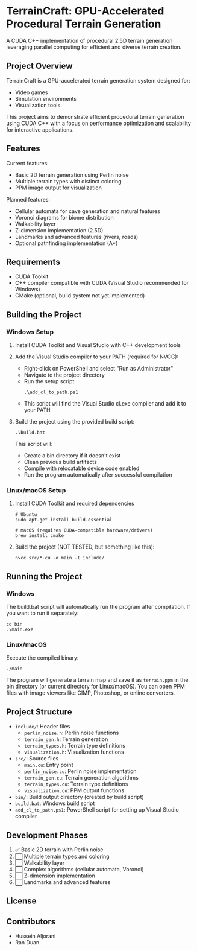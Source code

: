 # TerrainCraft: GPU-Accelerated Procedural Terrain Generation

A CUDA C++ implementation of procedural 2.5D terrain generation leveraging parallel computing for efficient and diverse terrain creation.

## Project Overview

TerrainCraft is a GPU-accelerated terrain generation system designed for:
- Video games
- Simulation environments
- Visualization tools

This project aims to demonstrate efficient procedural terrain generation using CUDA C++ with a focus on performance optimization and scalability for interactive applications.

## Features

Current features:
- Basic 2D terrain generation using Perlin noise
- Multiple terrain types with distinct coloring
- PPM image output for visualization

Planned features:
- Cellular automata for cave generation and natural features
- Voronoi diagrams for biome distribution
- Walkability layer
- Z-dimension implementation (2.5D)
- Landmarks and advanced features (rivers, roads)
- Optional pathfinding implementation (A*)

## Requirements

- CUDA Toolkit
- C++ compiler compatible with CUDA (Visual Studio recommended for Windows)
- CMake (optional, build system not yet implemented)

## Building the Project

### Windows Setup

1. Install CUDA Toolkit and Visual Studio with C++ development tools

2. Add the Visual Studio compiler to your PATH (required for NVCC):
   - Right-click on PowerShell and select "Run as Administrator"
   - Navigate to the project directory
   - Run the setup script:
     ```
     .\add_cl_to_path.ps1
     ```
   - This script will find the Visual Studio cl.exe compiler and add it to your PATH

3. Build the project using the provided build script:
   ```
   .\build.bat
   ```
   
   This script will:
   - Create a bin directory if it doesn't exist
   - Clean previous build artifacts
   - Compile with relocatable device code enabled
   - Run the program automatically after successful compilation

### Linux/macOS Setup

1. Install CUDA Toolkit and required dependencies
   ```
   # Ubuntu
   sudo apt-get install build-essential
   
   # macOS (requires CUDA-compatible hardware/drivers)
   brew install cmake
   ```

2. Build the project (NOT TESTED, but something like this):
   ```
   nvcc src/*.cu -o main -I include/
   ```

## Running the Project

### Windows
The build.bat script will automatically run the program after compilation. If you want to run it separately:

```
cd bin
.\main.exe
```

### Linux/macOS
Execute the compiled binary:
```
./main
```

The program will generate a terrain map and save it as `terrain.ppm` in the bin directory (or current directory for Linux/macOS). You can open PPM files with image viewers like GIMP, Photoshop, or online converters.

## Project Structure

- `include/`: Header files
  - `perlin_noise.h`: Perlin noise functions
  - `terrain_gen.h`: Terrain generation
  - `terrain_types.h`: Terrain type definitions
  - `visualization.h`: Visualization functions
- `src/`: Source files
  - `main.cu`: Entry point
  - `perlin_noise.cu`: Perlin noise implementation
  - `terrain_gen.cu`: Terrain generation algorithms
  - `terrain_types.cu`: Terrain type definitions
  - `visualization.cu`: PPM output functions
- `bin/`: Build output directory (created by build script)
- `build.bat`: Windows build script
- `add_cl_to_path.ps1`: PowerShell script for setting up Visual Studio compiler

## Development Phases

1. ✅ Basic 2D terrain with Perlin noise
2. ⬜ Multiple terrain types and coloring
3. ⬜ Walkability layer
4. ⬜ Complex algorithms (cellular automata, Voronoi)
5. ⬜ Z-dimension implementation
6. ⬜ Landmarks and advanced features

## License



## Contributors

- Hussein Aljorani
- Ran Duan
